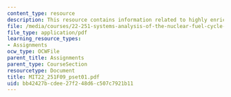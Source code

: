 ```yaml
---
content_type: resource
description: This resource contains information related to highly enriched uranium.
file: /media/courses/22-251-systems-analysis-of-the-nuclear-fuel-cycle-fall-2009/bb42427bcdee27f248d6c507c7921b11_MIT22_251F09_pset01.pdf
file_type: application/pdf
learning_resource_types:
- Assignments
ocw_type: OCWFile
parent_title: Assignments
parent_type: CourseSection
resourcetype: Document
title: MIT22_251F09_pset01.pdf
uid: bb42427b-cdee-27f2-48d6-c507c7921b11
---
```

